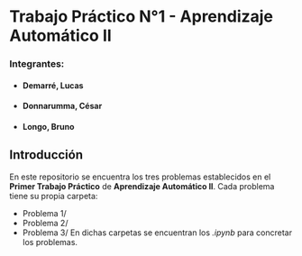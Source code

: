 # Trabajo Práctico N°1 - Aprendizaje Automático II
### Integrantes: 
* #### Demarré, Lucas
* #### Donnarumma, César
* #### Longo, Bruno

## **Introducción**
En este repositorio se encuentra los tres problemas establecidos en el **Primer Trabajo Práctico** de **Aprendizaje Automático II**. Cada problema tiene su propia carpeta:
* Problema 1/
* Problema 2/
* Problema 3/
En dichas carpetas se encuentran los *.ipynb* para concretar los problemas.